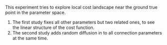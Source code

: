 This experiment tries to explore local cost landscape near the ground true point in the parameter space.  
1. The first study fixes all other parameters but two related ones, to see the linear structure of the cost function.
2. The second study adds random diffusion in to all connection parameters at the same time.

